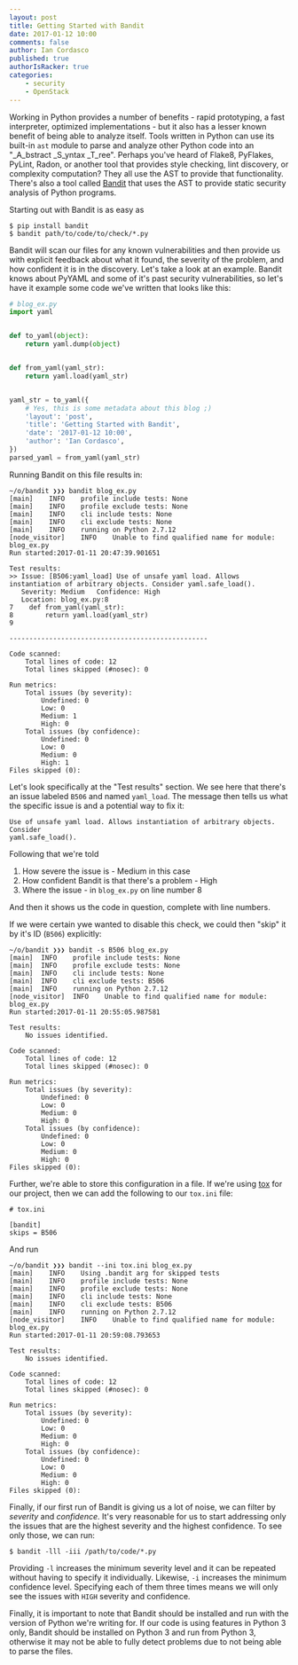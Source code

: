 ```yaml
---
layout: post
title: Getting Started with Bandit
date: 2017-01-12 10:00
comments: false
author: Ian Cordasco
published: true
authorIsRacker: true
categories:
    - security
    - OpenStack
---
```


Working in Python provides a number of benefits - rapid prototyping, a fast
interpreter, optimized implementations - but it also has a lesser known
benefit of being able to analyze itself. Tools written in Python can use its
built-in `ast` module to parse and analyze other Python code into an
"_A_bstract _S_yntax _T_ree". Perhaps you've heard of Flake8, PyFlakes,
PyLint, Radon, or another tool that provides style checking, lint discovery,
or complexity computation? They all use the AST to provide that functionality.
There's also a tool called [Bandit][] that uses the AST to provide static
security analysis of Python programs.

<!-- more -->

Starting out with Bandit is as easy as

```
$ pip install bandit
$ bandit path/to/code/to/check/*.py
```

Bandit will scan our files for any known vulnerabilities and then provide us
with explicit feedback about what it found, the severity of the problem, and how
confident it is in the discovery. Let's take a look at an example. Bandit
knows about PyYAML and some of it's past security vulnerabilities, so let's
have it example some code we've written that looks like this:

```python
# blog_ex.py
import yaml


def to_yaml(object):
    return yaml.dump(object)


def from_yaml(yaml_str):
    return yaml.load(yaml_str)


yaml_str = to_yaml({
    # Yes, this is some metadata about this blog ;)
    'layout': 'post',
    'title': 'Getting Started with Bandit',
    'date': '2017-01-12 10:00',
    'author': 'Ian Cordasco',
})
parsed_yaml = from_yaml(yaml_str)
```

Running Bandit on this file results in:

```
~/o/bandit ❯❯❯ bandit blog_ex.py
[main]    INFO    profile include tests: None
[main]    INFO    profile exclude tests: None
[main]    INFO    cli include tests: None
[main]    INFO    cli exclude tests: None
[main]    INFO    running on Python 2.7.12
[node_visitor]    INFO    Unable to find qualified name for module: blog_ex.py
Run started:2017-01-11 20:47:39.901651

Test results:
>> Issue: [B506:yaml_load] Use of unsafe yaml load. Allows instantiation of arbitrary objects. Consider yaml.safe_load().
   Severity: Medium   Confidence: High
   Location: blog_ex.py:8
7    def from_yaml(yaml_str):
8        return yaml.load(yaml_str)
9

--------------------------------------------------

Code scanned:
    Total lines of code: 12
    Total lines skipped (#nosec): 0

Run metrics:
    Total issues (by severity):
        Undefined: 0
        Low: 0
        Medium: 1
        High: 0
    Total issues (by confidence):
        Undefined: 0
        Low: 0
        Medium: 0
        High: 1
Files skipped (0):
```

Let's look specifically at the "Test results" section. We see here that
there's an issue labeled `B506` and named `yaml_load`. The message then tells
us what the specific issue is and a potential way to fix it:

```
Use of unsafe yaml load. Allows instantiation of arbitrary objects. Consider
yaml.safe_load().
```

Following that we're told

1. How severe the issue is - Medium in this case
2. How confident Bandit is that there's a problem - High
3. Where the issue - in `blog_ex.py` on line number 8

And then it shows us the code in question, complete with line numbers.

If we were certain ywe wanted to disable this check, we could then "skip" it
by it's ID (`B506`) explicitly:

```
~/o/bandit ❯❯❯ bandit -s B506 blog_ex.py
[main]  INFO    profile include tests: None
[main]  INFO    profile exclude tests: None
[main]  INFO    cli include tests: None
[main]  INFO    cli exclude tests: B506
[main]  INFO    running on Python 2.7.12
[node_visitor]  INFO    Unable to find qualified name for module: blog_ex.py
Run started:2017-01-11 20:55:05.987581

Test results:
    No issues identified.

Code scanned:
    Total lines of code: 12
    Total lines skipped (#nosec): 0

Run metrics:
    Total issues (by severity):
        Undefined: 0
        Low: 0
        Medium: 0
        High: 0
    Total issues (by confidence):
        Undefined: 0
        Low: 0
        Medium: 0
        High: 0
Files skipped (0):
```

Further, we're able to store this configuration in a file. If we're using
[tox][] for our project, then we can add the following to our `tox.ini` file:

```
# tox.ini

[bandit]
skips = B506
```

And run

```
~/o/bandit ❯❯❯ bandit --ini tox.ini blog_ex.py
[main]    INFO    Using .bandit arg for skipped tests
[main]    INFO    profile include tests: None
[main]    INFO    profile exclude tests: None
[main]    INFO    cli include tests: None
[main]    INFO    cli exclude tests: B506
[main]    INFO    running on Python 2.7.12
[node_visitor]    INFO    Unable to find qualified name for module: blog_ex.py
Run started:2017-01-11 20:59:08.793653

Test results:
    No issues identified.

Code scanned:
    Total lines of code: 12
    Total lines skipped (#nosec): 0

Run metrics:
    Total issues (by severity):
        Undefined: 0
        Low: 0
        Medium: 0
        High: 0
    Total issues (by confidence):
        Undefined: 0
        Low: 0
        Medium: 0
        High: 0
Files skipped (0):
```

Finally, if our first run of Bandit is giving us a lot of noise, we can filter
by *severity* and *confidence*. It's very reasonable for us to start
addressing only the issues that are the highest severity and the highest
confidence. To see only those, we can run:

```
$ bandit -lll -iii /path/to/code/*.py
```

Providing `-l` increases the minimum severity level and it can be repeated
without having to specify it individually. Likewise, `-i` increases the
minimum confidence level. Specifying each of them three times means we will
only see the issues with `HIGH` severity and confidence.

Finally, it is important to note that Bandit should be installed and run with
the version of Python we're writing for. If our code is using features in
Python 3 only, Bandit should be installed on Python 3 and run from Python 3,
otherwise it may not be able to fully detect problems due to not being able to
parse the files.

[Bandit]: https://pypi.org/project/bandit
[tox]:    https://tox.readthedocs.io/
